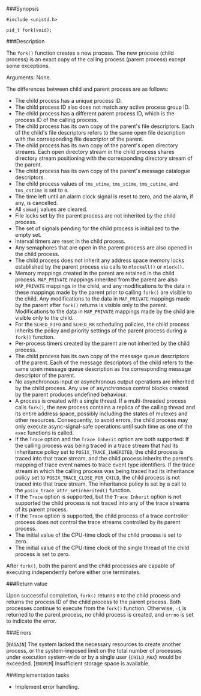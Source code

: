 ###Synopsis

`#include <unistd.h>`

`pid_t fork(void);`


###Description

The `fork()` function creates a new process. The new process (child process) is an exact copy of the calling process (parent process) except some exceptions.
 
Arguments:
None.

The differences between child and parent process are as follows:
   
 * The child process has a unique process ID.
 * The child process ID also does not match any active process group ID.
 * The child process has a different parent process ID, which is the process ID of the calling process.
 * The child process has its own copy of the parent's file descriptors. Each of the child's file descriptors refers to the same open file description with the corresponding file descriptor of the parent.
 * The child process has its own copy of the parent's open directory streams. Each open directory stream in the child process shares directory stream positioning with the corresponding directory stream of the parent.
 * The child process has its own copy of the parent's message catalogue descriptors.
 * The child process values of `tms_utime`, `tms_stime`, `tms_cutime`, and `tms_cstime` is set to `0`.
 * The time left until an alarm clock signal is reset to zero, and the alarm, if any, is cancelled.
 * All `semadj` values are cleared. 
 * File locks set by the parent process are not inherited by the child process.
 * The set of signals pending for the child process is initialized to the empty set.
 * Interval timers are reset in the child process. 
 * Any semaphores that are open in the parent process are also opened in the child process.
 * The child process does not inherit any address space memory locks established by the parent process via calls to `mlockall()` or `mlock()`. 
 * Memory mappings created in the parent are retained in the child process. `MAP_PRIVATE` mappings inherited from the parent are also `MAP_PRIVATE` mappings in the child, and any modifications to the data in these mappings made by the parent prior to calling `fork()` are visible to the child. Any modifications to the data in `MAP_PRIVATE` mappings made by the parent after `fork()` returns is visible only to the parent. Modifications to the data in `MAP_PRIVATE` mappings made by the child are visible only to the child.
 * For the `SCHED_FIFO` and `SCHED_RR` scheduling policies, the child process inherits the policy and priority settings of the parent process during a `fork()` function. 
 * Per-process timers created by the parent are not inherited by the child process.
 * The child process has its own copy of the message queue descriptors of the parent. Each of the message descriptors of the child refers to the same open message queue description as the corresponding message descriptor of the parent. 
 * No asynchronous input or asynchronous output operations are inherited by the child process. Any use of asynchronous control blocks created by the parent produces undefined behaviour.
 * A process is created with a single thread. If a multi-threaded process calls `fork()`, the new process contains a replica of the calling thread and its entire address space, possibly including the states of mutexes and other resources. Consequently, to avoid errors, the child process may only execute async-signal-safe operations until such time as one of the `exec` functions is called.
 * If the `Trace` option and the `Trace Inherit` option are both supported:
     If the calling process was being traced in a trace stream that had its inheritance policy set to `POSIX_TRACE_INHERITED`, the child process is traced into that trace stream, and the child process inherits the parent's mapping of trace event names to trace event type identifiers. If the trace stream in which the calling process was being traced had its inheritance policy set to `POSIX_TRACE_CLOSE_FOR_CHILD`, the child process is not traced into that trace stream. The inheritance policy is set by a call to the `posix_trace_attr_setinherited()` function. 
 * If the `Trace` option is supported, but the `Trace Inherit` option is not supported the child process is not traced into any of the trace streams of its parent process. 
 * If the `Trace` option is supported, the child process of a trace controller process does not control the trace streams controlled by its parent process. 
 * The initial value of the CPU-time clock of the child process is set to zero. 
 * The initial value of the CPU-time clock of the single thread of the child process is set to zero. 

After `fork()`, both the parent and the child processes are capable of executing independently before either one terminates.

###Return value

Upon successful completion, `fork()` returns `0` to the child process and returns the process ID of the child process to the parent process. Both processes continue to execute from the `fork()` function. 
Otherwise, `-1` is returned to the parent process, no child process is created, and `errno` is set to indicate the error.

###Errors

[`EAGAIN`] The system lacked the necessary resources to create another process, or the system-imposed limit on the total number of processes under execution system-wide or by a single user {`CHILD_MAX`} would be exceeded.
[`ENOMEM`] Insufficient storage space is available. 

###Implementation tasks

* Implement error handling.